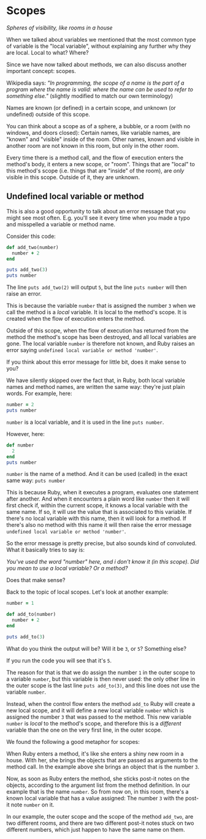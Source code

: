 # Scopes

*Spheres of visibility, like rooms in a house*

When we talked about variables we mentioned that the most common type of
variable is the "local variable", without explaining any further why they are
local. Local to what? Where?

Since we have now talked about methods, we can also discuss another important
concept: scopes.

Wikipedia says: *"In programming, the scope of a name is the part of a program
where the name is valid: where the name can be used to refer to something
else."* (slightly modified to match our own terminology)

<p class="hint">
Names are known (or defined) in a certain scope, and unknown (or undefined)
outside of this scope.
</p>

You can think about a scope as of a sphere, a bubble, or a room (with no
windows, and doors closed): Certain names, like variable names, are "known" and
"visible" inside of the room. Other names, known and visible in another room are
not known in this room, but only in the other room.

Every time there is a method call, and the flow of execution enters the
method's body, it enters a new scope, or "room". Things that are "local" to
this method's scope (i.e. things that are "inside" of the room), are *only*
visible in this scope. Outside of it, they are unknown.

## Undefined local variable or method

This is also a good opportunity to talk about an error message that you
might see most often. E.g. you'll see it every time when you made a typo
and misspelled a variable or method name.

Consider this code:

```ruby
def add_two(number)
  number + 2
end

puts add_two(3)
puts number
```

The line `puts add_two(2)` will output `5`, but the line `puts number` will
then raise an error.

This is because the variable `number` that is assigned the number `3` when we
call the method is a *local* variable. It is local to the method's scope. It
is created when the flow of execution enters the method.

Outside of this scope, when the flow of execution has returned from the method
the method's scope has been destroyed, and all local variables are gone. The
local variable `number` is therefore not known, and Ruby raises an error saying
`undefined local variable or method 'number'`.

If you think about this error message for little bit, does it make sense to
you?

We have silently skipped over the fact that, in Ruby, both local variable
names and method names, are written the same way: they're just plain words.
For example, here:

```ruby
number = 2
puts number
```

`number` is a local variable, and it is used in the line `puts number`.

However, here:

```ruby
def number
  2
end
puts number
```

`number` is the name of a method. And it can be used (called) in the exact same
way: `puts number`

This is because Ruby, when it executes a program, evaluates one statement after
another. And when it encounters a plain word like `number` then it will first
check if, within the current scope, it knows a local variable with the same
name. If so, it will use the value that is associated to this variable. If
there's no local variable with this name, then it will look for a method. If
there's also no method with this name it will then raise the error message
`undefined local variable or method 'number'`.

So the error message is pretty precise, but also sounds kind of convoluted. What
it basically tries to say is:

*You've used the word "number" here, and i don't know it (in this scope). Did
you mean to use a local variable? Or a method?*

Does that make sense?

Back to the topic of local scopes. Let's look at another example:

```ruby
number = 1

def add_to(number)
  number + 2
end

puts add_to(3)
```

What do you think the output will be? Will it be `3`, or `5`? Something else?

If you run the code you will see that it's `5`.

The reason for that is that we do assign the number `1` in the outer scope to a
variable `number`, but this variable is then never used: the only other line in
the outer scope is the last line `puts add_to(3)`, and this line does not use
the variable `number`.

Instead, when the control flow enters the method `add_to` Ruby will create a
new local scope, and it will define a new local variable `number` which is
assigned the number `3` that was passed to the method. This new variable
`number` is *local* to the method's scope, and therefore this is a *different*
variable than the one on the very first line, in the outer scope.

We found the following a good metaphor for scopes:

When Ruby enters a method, it's like she enters a shiny new room in a
house. With her, she brings the objects that are passed as arguments to the
method call. In the example above she brings an object that is the number `3`.

Now, as soon as Ruby enters the method, she sticks post-it notes on the
objects, according to the argument list from the method definition. In our
example that is the name `number`. So from now on, in this room, there's a
known local variable that has a value assigned: The number `3` with the post-it
note `number` on it.

In our example, the outer scope and the scope of the method `add_two`, are
two different rooms, and there are two different post-it notes stuck on
two different numbers, which just happen to have the same name on them.

